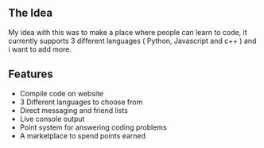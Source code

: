 <h2>The Idea</h2>
<p> 
My idea with this was to make a place where people can learn to code, it currently supports 3 different languages ( Python, Javascript and c++ ) and i want to add more.
</p>


<h2>Features</h2>
<ul> 
  <li>Compile code on website</li>
  <li>3 Different languages to choose from</li>
  <li>Direct messaging and friend lists</li>
  <li>Live console output</li>
  <li>Point system for answering coding problems</li>
  <li>A marketplace to spend points earned</li>
</ul>
